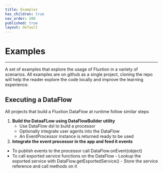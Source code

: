 ```yaml
---
title: Examples
has_children: true
nav_order: 300
published: true
layout: default
---
```


# Examples
---

A set of examples that explore the usage of Fluxtion in a variety of scenarios. All examples are on github as a single 
project, cloning the repo will help the reader explore the code locally and improve the learning experience.

## Executing a DataFlow

All projects that build a Fluxtion DataFlow at runtime follow similar steps

1. **Build the DataaFLow using DataFlowBuilder utility**
   - Use DataFlow dsl to build a processor
   - Optionally integrate user agents into the DataFlow
   - An EventProcessor instance is returned ready to be used
2. **Integrate the event processor in the app and feed it events**
  - To publish events to the processor call DataFlow.onEvent(object)
  - To call exported service functions on the DataFlow
        - Lookup the exported service with DataFlow.getExportedService()
        - Store the service reference and call methods on it
